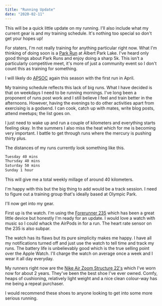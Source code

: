 ```yaml
---
title: "Running Update"
date: "2020-02-11"
---
```


This will be a quick little update on my running. I'll also include what my current gear is and my training schedule. It's nothing too special so don't get your hopes up!

For staters, I'm not really training for anything particular right now. What I'm thinking of doing soon is a [Park Run](https://www.parkrun.com.au/) at Albert Park Lake. I've heard only good things about Park Runs and enjoy doing a sharp 5k. This isn't a particularly competitive meet, it's more of just a community event so I don't count this as training for something.

I will likely do [APSOC](https://apsoc.net.au/) again this season with the first run in April.

My training schedule reflects this lack of big runs. What I have decided is that on weekdays I need to be running mornings. I've long been a proponent of runs post work and I still believe I feel and train better in the afternoons. However, having the evenings to do other activities apart from exercising is a godsend. I can cook, catch up with mates, write blog posts, attend meetups; the list goes on. 

I just need to wake up and run a couple of kilometers and everything starts feeling okay. In the summers I also miss the heat which for me is becoming very important. I battle to get through runs where the mercury is pushing thirty plus.

The distances of my runs currently look something like this.

```txt
Tuesday 40 mins 
Thursday 40 mins 
Saturday 50 mins 
Sunday 1 hour 
``` 

This will give me a total weekly millage of around 40 kilometers.

I'm happy with this but the big thing to add would be a track session. I need to figure out a training group that's ideally based at Olympic Park.

I'll now get into my gear. 

First up is the watch. I'm using the [Forerunner 235](https://buy.garmin.com/en-US/US/p/529988) which has been a great little device but honestly I'm ready for an update. I would love a watch with music so I could whack the AirPods in for a run. The heart rate sensor on the 235 is also subpar.

The watch has its flaws but its pure simplicity makes me happy. I have all my notifications turned off and just use the watch to tell time and track my runs. The battery life is unbelievably good which is the true selling point over the Apple Watch. I'll charge the watch on average once a week and I wear it all day everyday.

My runners right now are the [Nike Air Zoom Structure 22's](https://www.nike.com/au/t/air-zoom-structure-22-running-shoe-1KqM5f/AA1636-002) which I've worn now for about 2 years. They've been the best shoe I've ever owned. Comfy, heaps of cushioning, relatively light weight and a nice clean colour-way has me being a repeat purchaser.

I would recommend these shoes to anyone looking to get into some more serious running.